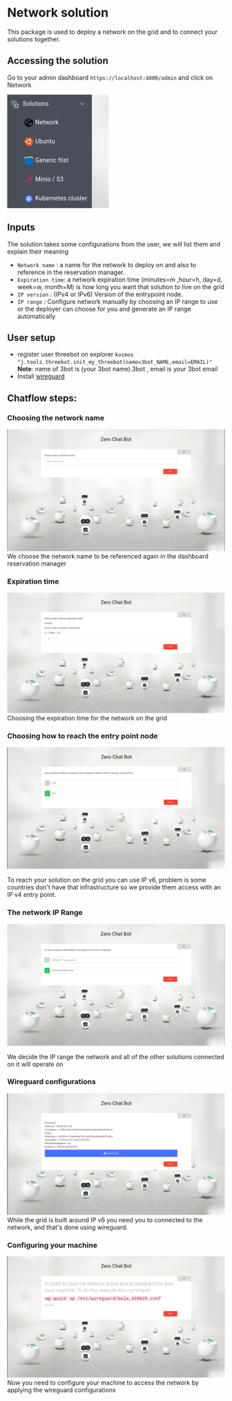 # Network solution

This package is used to deploy a network on the grid and to connect your solutions together.

## Accessing the solution

Go to your admin dashboard `https://localhost:4000/admin` and click on Network

![solutions menu](../minio/adminmenu2.png)


## Inputs

The solution takes some configurations from the user, we will list them and explain their meaning
- `Network name` : a name for the network to deploy on and also to reference in the reservation manager.
- `Expiration time`: a network expiration time (minutes=m ,hour=h, day=d, week=w, month=M) is how long you want that solution to live on the grid
- `IP version` : (IPv4 or IPv6) Version of the entrypoint node.
- `IP range` : Configure network manually by choosing an IP range to use or the deployer can choose for you and generate an IP range automatically



## User setup

- register user threebot on explorer `kosmos "j.tools.threebot.init_my_threebot(name=3bot_NAME,email=EMAIL)"` **Note**: name of 3bot is (your 3bot name).3bot , email is your 3bot email
- Install [wireguard](https://www.wireguard.com/install/)


## Chatflow steps:

### Choosing the network name

![Step1](network1.png)
We choose the network name to be referenced again in the dashboard reservation manager

### Expiration time
![Step2](network2.png)
Choosing the expiration time for the network on the grid

### Choosing how to reach the entry point node
![Step3](network3.png)

To reach your solution on the grid you can use IP v6, problem is some countries don't have that infrastructure so we provide them access with an IP v4 entry point.

### The network IP Range
![Step4](network4.png)

We decide the IP range the network and all of the other solutions connected on it will operate on

### Wireguard configurations
![Step6](network6.png)
While the grid is built around IP v6 you need you to connected to the network, and that's done using wireguard.

### Configuring your machine
![Step7](network7.png)
Now you need to configure your machine to access the network by applying the wireguard configurations


